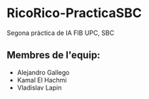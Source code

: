 # RicoRico-PracticaSBC
Segona pràctica de IA FIB UPC, SBC

## Membres de l'equip:
  - Alejandro Gallego
  - Kamal El Hachmi
  - Vladislav Lapin
